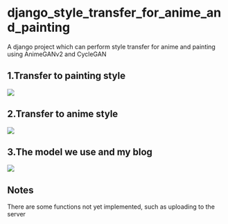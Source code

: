 # django_style_transfer_for_anime_and_painting
A django project which can perform style transfer for anime and painting using AnimeGANv2 and CycleGAN
## 1.Transfer to painting style
<img src="./gif1.gif"/>

## 2.Transfer to anime style
<img src="./gif2.gif"/>

## 3.The model we use and my blog
<img src="./gif3.gif"/>

##  Notes
There are some functions not yet implemented, such as uploading to the server
